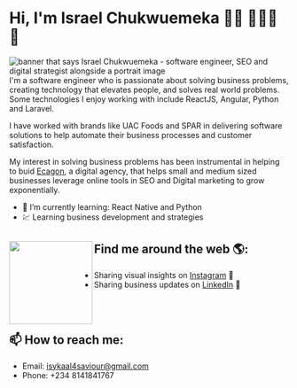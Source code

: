 # Hi, I'm Israel Chukwuemeka 👋🏾 👩🏾‍💻 💼

<img src="https://web.ecagon.com/wp-content/uploads/2020/10/LinkedIn-Cover-Image.png" alt="banner that says Israel Chukwuemeka - software engineer, SEO and digital strategist alongside a portrait image">
I'm a software engineer who is passionate about solving business problems, creating technology that elevates people, and solves real world problems. Some technologies I enjoy working with include ReactJS, Angular, Python and Laravel. 

I have worked with brands like UAC Foods and SPAR in delivering software solutions to help automate their business processes and customer satisfaction. 

My interest in solving business problems has been instrumental in helping to buid <a href="https://web.ecagon.com/">Ecagon</a>, a digital agency, that helps small and medium sized businesses leverage online tools in SEO and Digital marketing to grow exponentially.

- 🌱 I’m currently learning: React Native and Python
- 💹 Learning business development and strategies


## Find me around the web 🌎: <a href="https://web.ecagon.com/isyel"><img align="left" width="150" height="150" src="https://github.com/M0nica/M0nica/blob/main/octomonica/m0nica-octocat-rotating.gif?raw=true"></a>
- Sharing visual insights on <a href="https://www.instagram.com/isyelchukwu/"> Instagram</a> 🏓
- Sharing business updates on <a href="https://www.linkedin.com/in/israel-chukwuemeka/">LinkedIn</a> 💼

<br/><br/>
## 📫 How to reach me: 
- Email: isykaal4saviour@gmail.com
- Phone: +234 8141841767



<!--
**isyel/isyel** is a ✨ _special_ ✨ repository because its `README.md` (this file) appears on your GitHub profile.

Here are some ideas to get you started:

- 🔭 I’m currently working on ...
- 🌱 I’m currently learning ...
- 👯 I’m looking to collaborate on ...
- 🤔 I’m looking for help with ...
- 💬 Ask me about ...
- 📫 How to reach me: ...
- 😄 Pronouns: ...
- ⚡ Fun fact: ...
-->
